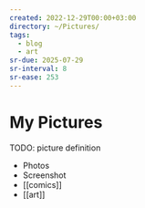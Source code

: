 ```yaml
---
created: 2022-12-29T00:00+03:00
directory: ~/Pictures/
tags:
  - blog
  - art
sr-due: 2025-07-29
sr-interval: 8
sr-ease: 253
---
```


# My Pictures

TODO: picture definition

- Photos
- Screenshot
- [[comics]]
- [[art]]

